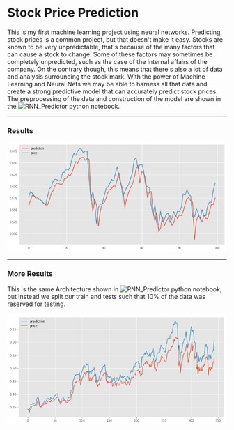 # Stock Price Prediction

This is my first machine learning project using neural networks. Predicting stock prices is a common project, but that doesn't make it easy. Stocks are known to be very unpredictable, that's because of the many factors that can cause a stock to change. Some of these factors may sometimes be completely unpredicted, such as the case of the internal affairs of the company. On the contrary though, this means that there's also a lot of data and analysis surrounding the stock mark. With the power of Machine Learning and Neural Nets we may be able to harness all that data and create a strong predictive model that can accurately predict stock prices. The preprocessing of the data and construction of the model are shown in the ![RNN_Predictor python notebook](https://raw.githubusercontent.com/NamitraKali/Stock-Price-Prediction/master/RNN_predictor.ipynb).

<hr>

### Results

![](https://raw.githubusercontent.com/NamitraKali/Stock-Price-Prediction/master/images/results.png)

<hr>

### More Results

This is the same Architecture shown in ![RNN_Predictor python notebook](https://raw.githubusercontent.com/NamitraKali/Stock-Price-Prediction/master/RNN_predictor.ipynb), but instead we split our train and tests such that 10% of the data was reserved for testing.

![](https://raw.githubusercontent.com/NamitraKali/Stock-Price-Prediction/master/images/long_test.png)
